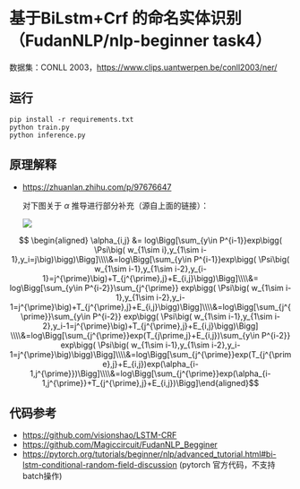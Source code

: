 # 基于BiLstm+Crf 的命名实体识别（FudanNLP/nlp-beginner task4）

数据集：CONLL 2003，https://www.clips.uantwerpen.be/conll2003/ner/

## 运行

```shell
pip install -r requirements.txt
python train.py
python inference.py
```

## 原理解释

+ https://zhuanlan.zhihu.com/p/97676647

  对下图关于 $\alpha$ 推导进行部分补充（源自上面的链接）：

  ![](https://pic3.zhimg.com/80/v2-2bd7ca4c856a086843b7145b537eaf2e_1440w.jpg)

$$ \begin{aligned} \alpha_{i,j} &= log\Bigg[\sum_{y\in P^{i-1}}exp\bigg( \Psi\big( w_{1\sim i},y_{1\sim i-1},y_i=j\big)\bigg)\Bigg]\\\\&=log\Bigg[\sum_{y\in P^{i-1}}exp\bigg( \Psi\big( w_{1\sim i-1},y_{1\sim i-2},y_{i-1}=j^{\prime}\big)+T_{j^{\prime},j}+E_{i,j}\bigg)\Bigg]\\\\&= log\Bigg[\sum_{y\in P^{i-2}}\sum_{j^{\prime}} exp\bigg( \Psi\big( w_{1\sim i-1},y_{1\sim i-2},y_i-1=j^{\prime}\big)+T_{j^{\prime},j}+E_{i,j}\bigg)\Bigg]\\\\&=log\Bigg[\sum_{j^{\prime}}\sum_{y\in P^{i-2}} exp\bigg( \Psi\big( w_{1\sim i-1},y_{1\sim i-2},y_i-1=j^{\prime}\big)+T_{j^{\prime},j}+E_{i,j}\bigg)\Bigg] \\\\&=log\Bigg[\sum_{j^{\prime}}exp(T_{j\prime,j}+E_{i,j})\sum_{y\in P^{i-2}} exp\bigg( \Psi\big( w_{1\sim i-1},y_{1\sim i-2},y_i-1=j^{\prime}\big)\bigg)\Bigg]\\\\&=log\Bigg[\sum_{j^{\prime}}exp(T_{j^{\prime},j}+E_{i,j})exp(\alpha_{i-1,j^{\prime}})\Bigg]\\\\&=log\Bigg[\sum_{j^{\prime}}exp(\alpha_{i-1,j^{\prime}}+T_{j^{\prime},j}+E_{i,j})\Bigg]\end{aligned}$$



  

  ## 代码参考

  * https://github.com/visionshao/LSTM-CRF
  * https://github.com/Magiccircuit/FudanNLP_Begginer
  * https://pytorch.org/tutorials/beginner/nlp/advanced_tutorial.html#bi-lstm-conditional-random-field-discussion (pytorch 官方代码，不支持 batch操作)



